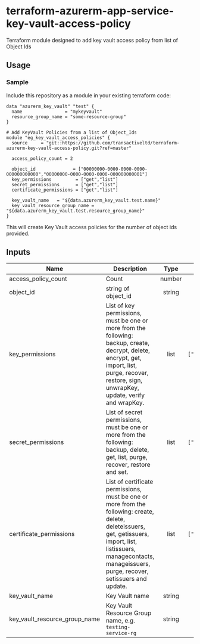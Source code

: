 # terraform-azurerm-app-service-key-vault-access-policy
Terraform module designed to add key vault access policy from list of Object Ids

## Usage

### Sample
Include this repository as a module in your existing terraform code:

```hcl
data "azurerm_key_vault" "test" {
  name                = "mykeyvault"
  resource_group_name = "some-resource-group"
}

# Add KeyVault Policies from a list of Object_Ids
module "eg_key_vault_access_policies" {
  source     = "git::https://github.com/transactiveltd/terraform-azurerm-key-vault-access-policy.git?ref=master"

  access_policy_count = 2

  object_id              = ["00000000-0000-0000-0000-000000000000","00000000-0000-0000-0000-000000000001"]
  key_permissions         = ["get","list"]
  secret_permissions      = ["get","list"]
  certificate_permissions = ["get","list"]

  key_vault_name   = "${data.azurerm_key_vault.test.name}"
  key_vault_resource_group_name = "${data.azurerm_key_vault.test.resource_group_name}"
}
```

This will create Key Vault access policies for the number of object ids provided.

## Inputs

| Name | Description | Type | Default | Required |
|------|-------------|:----:|:-----:|:-----:|
| access_policy_count | Count  | number | - | yes |
| object_id | string of object_id  | string  | - | yes |
| key_permissions | List of key permissions, must be one or more from the following: backup, create, decrypt, delete, encrypt, get, import, list, purge, recover, restore, sign, unwrapKey, update, verify and wrapKey. | list | `["get","list",]` | yes |
| secret_permissions | List of secret permissions, must be one or more from the following: backup, delete, get, list, purge, recover, restore and set. | list | `["get","list",]` | yes |
| certificate_permissions | List of certificate permissions, must be one or more from the following: create, delete, deleteissuers, get, getissuers, import, list, listissuers, managecontacts, manageissuers, purge, recover, setissuers and update. | list | `["get","list",]` | yes |
| key_vault_name | Key Vault name| string | - | yes |
| key_vault_resource_group_name | Key Vault Resource Group name, e.g. `testing-service-rg` | string | - | yes |
